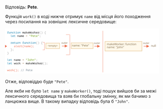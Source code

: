 Відповідь: **Pete**.

Функція `work()` в коді нижче отримує `name` від місця його походження через посилання на зовнішнє лексичне середовище:

![](lexenv-nested-work.svg)

Отже, відповіддю буде `"Pete"`.

Але якби не було `let name` у `makeWorker()`, тоді пошук вийшов би за межі лексичного середовища та взяв би глобальну змінну, як ми бачимо з ланцюжка вище. В такому випадку відповідь була б `"John"`.
